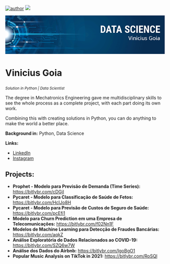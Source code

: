 [![author](https://img.shields.io/badge/author-viniciusgoia-red.svg)](https://br.linkedin.com/in/vinicius-goia-75a403234) [![](https://img.shields.io/badge/python-blue.svg)](https://www.python.org/)

<p align="center">
  <img src="banner2.png" >
</p>

# Vinicius Goia
<sub>*Solution in Python | Data Scientist*</sub>

The degree in Mechatronics Engineering gave me multidisciplinary skills to see the whole process as a complete project, with each part doing its own work.

Combining this with creating solutions in Python, you can do anything to make the world a better place.


**Background in:** Python, Data Science

**Links:**
* [LinkedIn](https://br.linkedin.com/in/vinicius-goia-75a403234)
* [Instagram](https://www.instagram.com/viniciusgoia/)



## Projects:

* **Prophet - Modelo para Previsão de Demanda (Time Series):** https://bitlybr.com/cDGjI
* **Pycaret - Modelo para Classificação de Saúde de Fetos:** https://bitlybr.com/HcIJo8H
* **Pycaret - Modelo para Previsão de Custos de Seguro de Saúde:** https://bitlybr.com/pcEfi1
* **Modelo para Churn Prediction em uma Empresa de Telecomunicações:** https://bitlybr.com/f02Nn1F
* **Modelos de Machine Learning para Detecção de Fraudes Bancárias:** https://bitlybr.com/aqkZ
* **Análise Exploratória de Dados Relacionados ao COVID-19:** https://bitlybr.com/SZQ6w7W
* **Análise dos Dados do Airbnb:** https://bitlybr.com/lgoBgO1
* **Popular Music Analysis on TikTok in 2021:** https://bitlybr.com/RoSQl
                                              
